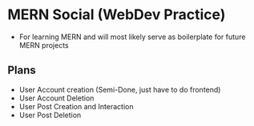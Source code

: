 # MERN Social (WebDev Practice)
- For learning MERN and will most likely serve as boilerplate for future MERN projects

## Plans
- User Account creation (Semi-Done, just have to do frontend)
- User Account Deletion
- User Post Creation and Interaction
- User Post Deletion

